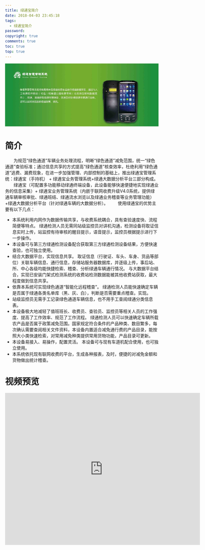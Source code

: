 ```yaml
---
title: 绿通宝简介
date: 2018-04-03 23:45:18
tags:
  - 绿通宝简介 
password: 
copyright: true
comments: true
toc: true
top: true
---
```


![image](https://github.com/ltbsys/ltbsys.github.io/blob/master/pub-images/ltb_intro.jpg?raw=true)
# 简介
&emsp;&emsp;为规范“绿色通道”车辆业务处理流程，明晰“绿色通道”减免范围，统一“绿色通道”查验标准；通过信息共享的方式提高“绿色通道”核查效率，杜绝利用“绿色通道”逃费、漏费现象，在进一步加强管理、内部控制的基础上，推出绿通宝管理系统：绿通宝（手持机） + 绿通宝业务管理系统+绿通大数据分析平台三部分构成。
&emsp;&emsp;绿通宝（可配置多功能移动绿通终端设备，此设备能够快速便捷地实现绿通业务的信息采集）+ 绿通宝业务管理系统（内嵌于联网收费升级V4.0系统，提供绿通车辆审核审批、绿通班结、绿通流水浏览以及绿通业务稽查等业务管理功能）+绿通大数据分析平台（针对绿通车辆的大数据分析）。
&emsp;&emsp;使用绿通宝的优势主要有以下几点：
* 本系统利用内网作为数据传输共享，与收费系统耦合，具有查验速度快、流程简便等特点。
绿通检测人员无需同站级监控员对讲机沟通，检测设备将取证信息实时上传，站监控有待审核的醒目提示，语音提示，监控员根据提示进行下一步操作。
* 本设备可与第三方绿通检测设备配合获取第三方绿通检测设备结果，方便快速查验，也可独立使用。
* 结合大数据平台，实现信息共享。
取证信息（行驶证、车头、车身、货品等部位）关联车辆信息、通行信息，存储站服务器数据库，并逐级上传，事后站、所、中心各级均能快捷检索、稽查、分析绿通车辆通行情况。
与大数据平台结合，实现已安装门架式检测系统的收费站检测数据能被其他收费站获取，最大程度做到信息共享。
* 依靠本系统可实现绿色通道“智能化远程稽查”。
绿通检测人员能快速确定车辆是否属于绿通各类名单库（黑、灰、白），判断是否需要重点稽查。实现。
* 站级监控员无需手工记录绿色通道车辆信息，也不用手工查阅绿通分类信息表。
* 本设备极大地减轻了值班班长、收费员、查验员、监控员等相关人员的工作强度、提高了工作效率、规范了工作流程。
绿通检测人员可以快速确定车辆所载农产品是否属于政策减免范围。国家规定符合条件的产品种类、数目繁多，每次确认需要查阅相关文件资料，本设备内置适合减免通行费的产品目录，能按照大小类快速检索，对常用减免种类提供常用货物功能，产品目录可更新。
* 本设备易接入、易操作，配置灵活。
本设备可与现有车道机配合使用，也可独立使用。
* 本系统依托现有联网收费的平台，生成各种报表，及时，便捷的对减免金额和货物做出统计稽查。 

# 视频预览
<iframe frameborder="0" width="640" height="498" src="https://v.qq.com/iframe/player.html?vid=p0026ru8zvn&tiny=0&auto=0" allowfullscreen></iframe>